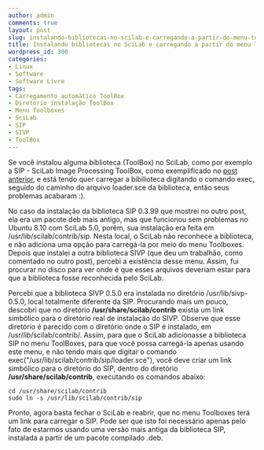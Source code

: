 ```yaml
---
author: admin
comments: true
layout: post
slug: instalando-bibliotecas-no-scilab-e-carregando-a-partir-do-menu-toolboxes
title: Instalando bibliotecas no SciLab e carregando a partir do menu ToolBoxes
wordpress_id: 300
categories:
- Linux
- Software
- Software Livre
tags:
- Carregamento automático ToolBox
- Diretório instalação ToolBox
- Menu Toolboxes
- SciLab
- SIP
- SIVP
- ToolBox
---
```


Se você instalou alguma biblioteca (ToolBox) no SciLab, como por exemplo a SIP - SciLab Image Processing ToolBox, como exemplificado no [post anterior](http://manoelcampos.com/2009/04/03/carregando-bibliotecas-adicionais-no-scilab-o-matlab-opensource/), e está tendo quer carregar a bibilioteca digitando o comando exec, seguido do caminho do arquivo loader.sce da biblioteca, então seus problemas acabaram :).

No caso da instalação da biblioteca SIP 0.3.99 que mostrei no outro post, ela era um pacote deb mais antigo, mas que funcionou sem problemas no Ubuntu 8.10 com SciLab 5.0, porém, sua instalação era feita em /usr/lib/scilab/contrib/sip. Nesta local, o SciLab não reconhece a biblioteca, e não adiciona uma opção para carregá-la por meio do menu Toolboxes. Depois que instalei a outra biblioteca SIVP (que deu um trabalhão, como comentado no outro post), percebi a existência desse menu. Assim, fui procurar no disco para ver onde é que esses arquivos deveriam estar para que a biblioteca fosse reconhecida pelo SciLab.

Percebi que a biblioteca SIVP 0.5.0 era instalada no diretório /usr/lib/sivp-0.5.0, local totalmente diferente da SIP. Procurando mais um pouco, descobri que no diretório **/usr/share/scilab/contrib** existia um link simbólico para o diretório real de instalação do SIVP. Observe que esse diretório é parecido com o diretório onde o SIP é instalado, em /usr/_lib_/scilab/contrib/. Assim, para que o SciLab adicionasse a biblioteca SIP no menu ToolBoxes, para que você possa carregá-la apenas usando este menu, e não tendo mais que digitar o comando exec("/usr/lib/scilab/contrib/sip/loader.sce"), você deve criar um link simbólico para o diretório do SIP, dentro do diretório  **/usr/share/scilab/contrib**, executando os comandos abaixo:

```    
cd /usr/share/scilab/contrib
sudo ln -s /usr/lib/scilab/contrib/sip
``` 

Pronto, agora basta fechar o SciLab e reabrir, que no menu Toolboxes terá um link para carregar o SIP. Pode ser que isto foi necessário apenas pelo fato de estarmos usando uma versão mais antiga da biblioteca SIP, instalada a partir de um pacote compilado .deb.
